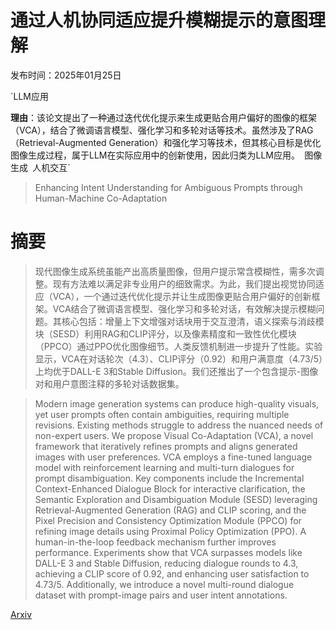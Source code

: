 # 通过人机协同适应提升模糊提示的意图理解

发布时间：2025年01月25日

`LLM应用

**理由**：该论文提出了一种通过迭代优化提示来生成更贴合用户偏好的图像的框架（VCA），结合了微调语言模型、强化学习和多轮对话等技术。虽然涉及了RAG（Retrieval-Augmented Generation）和强化学习等技术，但其核心目标是优化图像生成过程，属于LLM在实际应用中的创新使用，因此归类为LLM应用。` `图像生成` `人机交互`

> Enhancing Intent Understanding for Ambiguous Prompts through Human-Machine Co-Adaptation

# 摘要

> 现代图像生成系统虽能产出高质量图像，但用户提示常含模糊性，需多次调整。现有方法难以满足非专业用户的细致需求。为此，我们提出视觉协同适应（VCA），一个通过迭代优化提示并让生成图像更贴合用户偏好的创新框架。VCA结合了微调语言模型、强化学习和多轮对话，有效解决提示模糊问题。其核心包括：增量上下文增强对话块用于交互澄清，语义探索与消歧模块（SESD）利用RAG和CLIP评分，以及像素精度和一致性优化模块（PPCO）通过PPO优化图像细节。人类反馈机制进一步提升了性能。实验显示，VCA在对话轮次（4.3）、CLIP评分（0.92）和用户满意度（4.73/5）上均优于DALL-E 3和Stable Diffusion。我们还推出了一个包含提示-图像对和用户意图注释的多轮对话数据集。

> Modern image generation systems can produce high-quality visuals, yet user prompts often contain ambiguities, requiring multiple revisions. Existing methods struggle to address the nuanced needs of non-expert users. We propose Visual Co-Adaptation (VCA), a novel framework that iteratively refines prompts and aligns generated images with user preferences. VCA employs a fine-tuned language model with reinforcement learning and multi-turn dialogues for prompt disambiguation. Key components include the Incremental Context-Enhanced Dialogue Block for interactive clarification, the Semantic Exploration and Disambiguation Module (SESD) leveraging Retrieval-Augmented Generation (RAG) and CLIP scoring, and the Pixel Precision and Consistency Optimization Module (PPCO) for refining image details using Proximal Policy Optimization (PPO). A human-in-the-loop feedback mechanism further improves performance. Experiments show that VCA surpasses models like DALL-E 3 and Stable Diffusion, reducing dialogue rounds to 4.3, achieving a CLIP score of 0.92, and enhancing user satisfaction to 4.73/5. Additionally, we introduce a novel multi-round dialogue dataset with prompt-image pairs and user intent annotations.

[Arxiv](https://arxiv.org/abs/2501.15167)